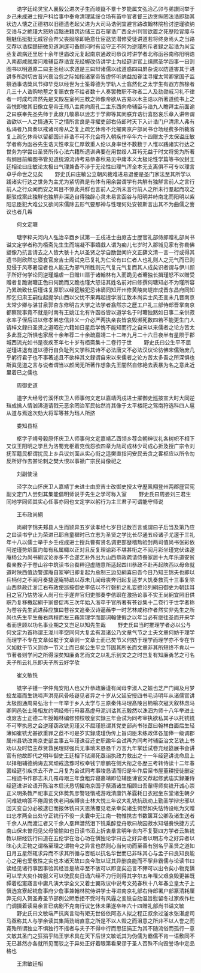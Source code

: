 <!-- { "loadSidebar": true } -->
　　诰字廷纶灵宝人襄毅公进次子生而岐嶷不羣十岁能属文弘治乙卯与弟讃同举于乡己未成进士授户科给事中奉命清理延绥仓场有苖中官者督三边贪纵罔法诰即劾其状边人懐之正德初以旧德遗老起父进为大司马诰例宜避言路改翰林院检讨逆瑾欲纳交诰与之絶瑾大怒矫诏黜进籍罚边储三百石窜诰广西全州判官欲置之死歴险冐瘴与魑魅伍挺挺无戚容会奔父丧服除即絶意仕宦逖览潜修受徒讲道若将终身焉乆之当路交荐以诰探赜研微见道渊邃可备顾问时有诏守正不阿为逆瑾所斥者録之起诰为尚宝丞复疏病还里居十余年世庙改元复起南京通政司叅议时讲学者北称函谷南称阳明诰入南都咸就席问难辅臣荐诰宜充经幄改侍讲学士为经筵讲官上缉熈圣学四事一曰则图书以明道原二曰主圣经以求道是三曰辩诸儒以祛道惑四曰屏杂说以防道害其于进讲多所剀切古昔兴衰治忽之际如指诸掌帝皆虚怀听纳益加眷注寻擢太常卿掌国子监祭酒事诰奬风节抑华竞以经世为士筌尊德为学轨人士翕然化之太学生有遐方旅榇者几三十人诰购地塟之复赈衣食不给者数十人奏罢教职不称者二人及劾勋戚习礼不律者一时成均肃然先是文殿左室列三教之师像帝欲从古易以木主诰以所著道统书上之帝悦即撤其旧像立皇帝王师八主南向周孔二主东西向命辅臣与诰九人瞻拜主前面谕之曰朕奉先圣先师于此庻几敬慕以逊志于学卿等其罔朕弃诰衍喜怒哀乐章入讲帝谓诰欲以一人之情通天下之情所言良是寻擢吏部右侍郎时天下入计诰门户清肃人弗有私谒者乃具奏以戒诸司帝从之复上疏乞休帝不允擢南京户部尚书仓场经费多所裁省复上疏乞休帝以留都国计非诰不可不允会将入朝疾作卒年六十四赠太子太保谥庄敏学者称为函谷先生诰天性孝友仁厚敦重人伦以身率世不数数于人惟以践诸实行达之世务为学尝曰圣贤所传心法六籍所遗训典要在用世绥人耳茍无益于时文将奚为所著有纲目前编图书管见道统源流诗考易叅春秋易见中庸本义太极论性学篇等书仪封王廷相论曰庄敏论太极曰气理兼备不渉于无论性曰理气浑全本无支离俱不可专以理言卓乎命世之见矣
　　野史氏曰庄敏公立朝风裁难进易退便是圣门家法至其所学以践诸实行达之世务为主尤为紧切眞是有体有用余尝谓学有共觧有独觧言前人之言行前人之行众闻而安之耳目不惊此共觧也言前人之所未言行前人之所未行羣起而攻之翻驳成案此独觧也独觧非深造自得独辟心灵未易言函谷与阳明并峙南北而阳明以紫阳忠臣犯大难公又欲问宋儒除去形气要那神与性理何处安顿斯言出其不为曲儒之訾议也者几希

　　何文定瑭

　　瑭字粹夫河内人弘治辛酉乡试第一壬戌进士由庻吉士歴官礼部侍郎赠礼部尚书谥文定学者称为栢斋先生生而端凝不事嬉戱人谓为痴儿七岁时入郡城见家有弥勒佛塑像乃抗言请去之人皆大骇十九以圣贤之学自励尝闻许文正薛文清一言一行或得其遗书则欣然忘寝食官庻吉士阁试克已复礼为仁论有曰仁者人也礼则人之元气而已则见侵于风寒暑湿者也人能无为邪气所胜则元气复元气复而其人成矣识者谓与伊川颜子所好何学论同逆瑾煽虐一日赠川扇于诸翰林有入而跪见者瑭独长揖瑾怒不以赠受赠者复跪谢瑭正色曰何跪而又跪也瑾大怒诘其姓名前对曰修撰何瑭知必不为瑾所容乃累疏致仕后瑾诛复原职以经筵触犯忌讳谪同知开州修黄陵岗堤岸成晋东昌府同知即乞归肃王嗣位起提学山西以父忧不果再起提学浙江敦本尚实士风丕变未几晋南京太常少卿与湛甘泉郭杏东修明古大学之法学者翕然宗之歴工户礼三部侍郎晋掌南京都察院事竟不就是时南有王姚江北有许函谷皆以道学名于时瑭独黙如日事二亲供菽水率子侄后进以修孝弟忠信非义一介必严两执亲丧皆哀毁濒死数四若不能更生门人请梓文録曰圣贤之道昭在六籍如日星后学愧不能知而行之自宋以来儒者之论方苦太多此吾之所惧也家居十余年荐二十余疏嘉靖二十二年九月二十六日夜半有星陨于郡城西流光如书是夜疾革年七十岁有栢斋集十二卷行于世
　　野史氏曰公生平不屈逆瑾进退有道以德行自负耻列文学科其诗不必法唐文不必法汉议论彷佛宋儒殆庻几乎躬行君子也不事著述且不欲梓其文録谓自宋以来儒者之论方苦太多吾之所深惧也斯眞见道之言与说者谓当以颜闵无所著作想象先王闇然自修絶去表暴为名之意此近里着已之儒也

　　周御史道

　　道字大经号竹溪怀庆卫人师事何文定以嘉靖丙戌进士擢御史廵按宣大时大同逆珰成擒人情汹沸道请戮元恶余罔治军民帖然肖其像于太平楼祀之驾南狩选科四人扈从道与焉途次劾大将军等甚为珰人所挤

　　娄知县枢

　　枢字子靖号榖原怀庆卫人师事何文定嘉靖乙酉领乡荐会朝绅议礼各树帜不相下又议王阳明之学且为洛蜀党枢着克伐怨欲四章为陆司成林少司成心折及授广宗令刘抚军籍民枢谓扰民上乡兵议刘面从实心衔之适樊直指问安民去贪之畧枢应以所令勿反所好作去甚论刺之樊大恨以事褫广宗民肖像祀之

　　刘副使泾

　　泾字次山怀庆卫人嘉靖丁未进士由庻吉士改御史授太守歴鳯翔登州两郡歴官宪副文定门人尝刻其集能倡明师说于先生之学可称入室
　　野史氏曰周娄刘三君生同地学同师其实心任事亦同也文定学以躬行为主三君子可谓能守师说

　　王布政尚絅

　　尚絅字锦夫郏县人生而颕异五岁读孝经七岁日记数百言或谓曰子后当及第乃应之曰读书宁止为荣进已耶自童穉时已立志为圣贤之学比长尽通五经诸子尤邃于三礼年十八以儒士举于乡壬戌成进士授兵曹有贤名调吏部歴稽勲验封两司值尚书张彩依阿逆瑾势熖薫灼毎有私属輙以正对且反复理谕彩不堪甚衔之不阅月彩坐瑾党伏诛邃庵杨公为尚书絅议论亦多不合遂乞补外出为山西叅政疏请侍飬家居十九年乐道安贫飬亲教子于苍山谷中筑读书台飬粹迎虚随意所适起四川叅政不赴再起陜西以母命就道时陜西值边警邃庵自冡宰归即复起为总制三边见絅喜曰吾今日乃知王锦夫也即以兵柄付之不阅月奏捷邃庵特疏以荐未几闻母丧奔归起复适岁大饥奏救荒十三事复除山西叅政迁浙江右布政使廵按御史李佶以不行磬折之礼妄摭论列絅曰御史为朝廷耳目之官乃怙势凌人尚可仕乎遂弃官归吏部奏李佶职在激扬论事不实王尚絅宜照旧供职乃复移檄起絅于家督促再三次年始入浙卒于官所著有苍谷集十二卷行于世学者称为苍谷先生武进薛应旗曰苍谷文追秦汉诗逼蘓李一时艺林咸称作者然实非先生之所尚也先生平生毎右两程而左三蘓崇理学而鄙词翰使假之以年当必有继往圣而开来学者而世顾以功名事业期之又岂足以知先生哉
　　野史氏曰当时推理学者必以公与何文定为首称谓王浚川李空同何大复孟有涯诸公乃文章气节之士夫文章何妨于理学而理学不专在文章如躭于文章则一文章士而已矣节义何妨于理学而理学亦不专在节义如躭于节义则亦一节义士而已矣公生平立节固其所长而文章非其所短终不肯以一节著者则学问之所得深矣知廉勇艺而文之以礼乐到文之之时岂复有知廉勇艺之可名夫子所云礼乐即夫子所云好学欤

　　崔文敏铣

　　铣字子锺一字仲鳬安阳人也父升叅政廉谨有闻母李淑人之娠也芝产门阈及月梦蛟龙寤而生铣啼声洪亮风骨岐嶷见者异之十岁从父延安授四书毛诗明年从诸儒官讲太极图通周易弘治十一年举于乡入太学与三原秦伟马理髙陵吕柟榆次冦天叙林虑马卿同邑张士隆相友约明经修行毋慕髙虚毋泥训诂其志毅然以洙泗为师十八年举进士改庻吉士正德二年授翰林编修预校敬皇实録三年会试为同考宰执欲私其子以托铣铣不可宰执恶之会逆瑾窃政铣见瑾又不屈瑾怒谓其党吏部尚书张茝曰翰林白面后生轻薄如崔铣尤甚欲重罪之茝不可是岁实録成瑾伪传上旨词臣未练政体各加俸一级调郡属州县铣改南京吏部主事五年瑾诛召还史职踰年会试再为同考时辅臣治文艺铣上书劝以及时悟主荐贤救民理财强兵无事琐末恳恳千万言九年掌廷试卷充经筵展书会讲官有他故即代之明年御史王廷相下狱濒死亟诣执政力救出之十一年经筵讲说命启上以择相辅德纳诲去冥顽戒逸豫时权幸钱宁廖鹏在侧大衔之冬歴三考转侍读十二年春罢经筵引疾求去不许二月复为会试同考事竣恳请而归是年作后渠书屋董耕授徒删定二程遗书作郡志未几罹母艰三年食粗异寝嘉靖即位辅臣谏官交荐起修武庙实録兼侍经筵进讲论语开陈治本启沃恳切擢南京国子祭酒诸生相顾曰吾軰得师矣铣开诚心崇正义明条教严祀事正文体奬隽彦警轻惰戒游戏清廪饩革蠧耗日衣冠坐东堂诸生朝夕问难铣响答不倦周贫佚老问疾赙丧士林大悦三年议大礼铣抗疏劝上勤圣学辩忠邪以回天变自分必被逮已而报休铣曰天恩荡覆见老亲幸矣诸生愕然如失怙恃设帐为文赠曰忠孝两全出处守正铣行不役一夫囊中无江南一物惟携古书数箧耳公卿及诸生送者千余人从而渡江者又千余人羣拜澘然泪下铣乗醉登舟歌曰故园菽水知堪飬快捷方式南山保未曽归见父母愉愉如也日读书洹上折衷羣言明年丧内不复娶四方学者云集铣教以硏经饬行曰道在五伦学在治心功在愼独论学曰古之好异者以明志今之好异者以昩心夫正物之谓格至理之谓物今之异言也然则心当何功而至善有别名乎圣贤之道如日月五星然辄求异而不求其所循与否祇以抗名华世而已非昩其心与孟子曰良知良能心之用也爱敬性之实也本诸天故曰良今取以证其异删良能而不挈非霸儒与论读书曰读经见诸行事因事验其经旨是故卒至不骇可以即变矣迩言不狎可以出令矣小物克愼可以举大矣仆婢服义可以使民矣日诵六经不力行则得其字尔五年罹父艰哀毁更甚既禫着松窻寤言中庸凡演大学全文又着士翼政议中说考文苑春秋十八年春立皇太子上愼选宫寮起铣詹事府少詹事兼翰林院侍讲学士寻进南京礼部右侍郎署户部篆清耗厘弊无何入贺圣寿圣节部例公赆悉拒不受时有风霾之变铣自劾温旨慰留冬过家疾作杜门调摄着读易余言已病剧不克南行议乞休未果遂卒年六十四赠礼部尚书谥文敏
　　野史氏曰文敏端严抗爽言动有矩无世俗依阿态人拟之程正叔余过滏水张湛虗司马亟称其人与学余读其集简劲峭直意之所是不以人毁之而沮意之所非不以人誉之而寛殆所谓独立不惧独行不摇者与夫子不得中行而思狂狷正为其不随流俗而孤行一意文敏其圣门之狂狷乎陆王学术具在天下后世文敏诋其为伪儒为霸儒不肯一语敷同不无已甚然亦各就所见而驳之于异处正好着眼第看果谬于圣人否殊不向毁誉场中定品格也

　　王肃敏廷相

